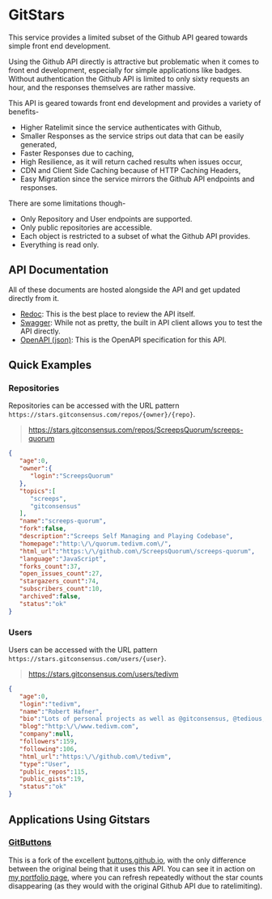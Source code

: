 # GitStars

This service provides a limited subset of the Github API geared towards simple front end development.

Using the Github API directly is attractive but problematic when it comes to front end development, especially for simple applications like badges. Without authentication the Github API is limited to only sixty requests an hour, and the responses themselves are rather massive.

This API is geared towards front end development and provides a variety of benefits-

* Higher Ratelimit since the service authenticates with Github,
* Smaller Responses as the service strips out data that can be easily generated,
* Faster Responses due to caching,
* High Resilience, as it will return cached results when issues occur,
* CDN and Client Side Caching because of HTTP Caching Headers,
* Easy Migration since the service mirrors the Github API endpoints and responses.

There are some limitations though-

* Only Repository and User endpoints are supported.
* Only public repositories are accessible.
* Each object is restricted to a subset of what the Github API provides.
* Everything is read only.


## API Documentation

All of these documents are hosted alongside the API and get updated directly from it.

* [Redoc](https://stars.gitconsensus.com/redoc): This is the best place to review the API itself.
* [Swagger](https://stars.gitconsensus.com/docs): While not as pretty, the built in API client allows you to test the API directly.
* [OpenAPI (json)](https://stars.gitconsensus.com/openapi.json): This is the OpenAPI specification for this API.


## Quick Examples

### Repositories

Repositories can be accessed with the URL pattern `https://stars.gitconsensus.com/repos/{owner}/{repo}`.

> https://stars.gitconsensus.com/repos/ScreepsQuorum/screeps-quorum

```json
{
   "age":0,
   "owner":{
      "login":"ScreepsQuorum"
   },
   "topics":[
      "screeps",
      "gitconsensus"
   ],
   "name":"screeps-quorum",
   "fork":false,
   "description":"Screeps Self Managing and Playing Codebase",
   "homepage":"http:\/\/quorum.tedivm.com\/",
   "html_url":"https:\/\/github.com\/ScreepsQuorum\/screeps-quorum",
   "language":"JavaScript",
   "forks_count":37,
   "open_issues_count":27,
   "stargazers_count":74,
   "subscribers_count":10,
   "archived":false,
   "status":"ok"
}
```

### Users

Users can be accessed with the URL pattern `https://stars.gitconsensus.com/users/{user}`.

> https://stars.gitconsensus.com/users/tedivm

```json
{
   "age":0,
   "login":"tedivm",
   "name":"Robert Hafner",
   "bio":"Lots of personal projects as well as @gitconsensus, @tedious, @LeagueOfAutomatedNations, and @screepers.",
   "blog":"http:\/\/www.tedivm.com",
   "company":null,
   "followers":159,
   "following":106,
   "html_url":"https:\/\/github.com\/tedivm",
   "type":"User",
   "public_repos":115,
   "public_gists":19,
   "status":"ok"
}
```


## Applications Using Gitstars

### [GitButtons](https://gitbuttons.tedivm.com/)

This is a fork of the excellent [buttons.github.io](https://buttons.github.io/), with the only difference between the original being that it uses this API. You can see it in action on [my portfolio page](https://projects.tedivm.com/), where you can refresh repeatedly without the star counts disappearing (as they would with the original Github API due to ratelimiting).
